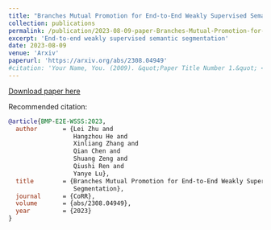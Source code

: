 ```yaml
---
title: "Branches Mutual Promotion for End-to-End Weakly Supervised Semantic Segmentation (Arxiv)"
collection: publications
permalink: /publication/2023-08-09-paper-Branches-Mutual-Promotion-for-End-to-End-Weakly-Supervised-Semantic-Segmentation
excerpt: 'End-to-end weakly supervised semantic segmentation'
date: 2023-08-09
venue: 'Arxiv'
paperurl: 'https://arxiv.org/abs/2308.04949'
#citation: 'Your Name, You. (2009). &quot;Paper Title Number 1.&quot; <i>Journal 1</i>. 1(1).'
---
```


[Download paper here](https://arxiv.org/abs/2308.04949)

Recommended citation: 

```bibtex
@article{BMP-E2E-WSSS:2023,
  author       = {Lei Zhu and
                  Hangzhou He and
                  Xinliang Zhang and
                  Qian Chen and
                  Shuang Zeng and
                  Qiushi Ren and
                  Yanye Lu},
  title        = {Branches Mutual Promotion for End-to-End Weakly Supervised Semantic
                  Segmentation},
  journal      = {CoRR},
  volume       = {abs/2308.04949},
  year         = {2023}
}
```